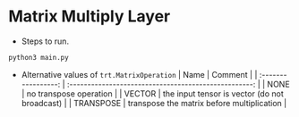 # Matrix Multiply Layer

+ Steps to run.

```bash
python3 main.py
```

+ Alternative values of `trt.MatrixOperation`
| Name |                        Comment                        |
| :-----------------: | :---------------------------------------------------: |
|        NONE         |        no transpose operation         |
|       VECTOR        | the input tensor is vector (do not broadcast) |
|      TRANSPOSE      |   transpose the matrix before multiplication   |
